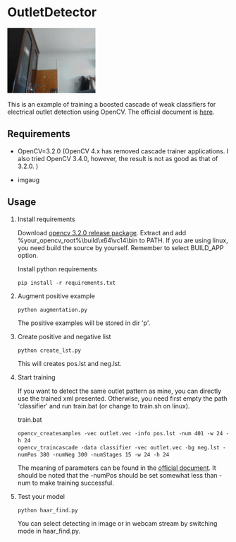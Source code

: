 # OutletDetector

![example](video.gif)

This is an example of training a boosted cascade of weak classifiers for electrical outlet detection using OpenCV. 
The official document is [here](https://docs.opencv.org/master/dc/d88/tutorial_traincascade.html).

## Requirements
* OpenCV=3.2.0 (OpenCV 4.x has removed cascade trainer applications. I also tried OpenCV 3.4.0, however, the result is not as good as that of 3.2.0. )

* imgaug

## Usage
1. Install requirements

    Download [opencv 3.2.0 release package](https://sourceforge.net/projects/opencvlibrary/files/opencv-win/3.2.0/opencv-3.2.0-vc14.exe/download).
    Extract and add %your_opencv_root%\build\x64\vc14\bin to PATH. If you are using linux, you need build the source by yourself. Remember to select BUILD_APP option.

    Install python requirements

    ```
    pip install -r requirements.txt
    ```

2. Augment positive example
    
    ```
    python augmentation.py
    ```
    
    The positive examples will be stored in dir 'p'.
3. Create positive and negative list

    ```
    python create_lst.py
    ```
    
    This will creates pos.lst and neg.lst.
    
4. Start training
  
    If you want to detect the same outlet pattern as mine, you can directly use the trained xml presented. 
    Otherwise, you need first empty the path 'classifier' and run train.bat (or change to train.sh on linux).
    
    train.bat
    
    ```
    opencv_createsamples -vec outlet.vec -info pos.lst -num 401 -w 24 -h 24
    opencv_traincascade -data classifier -vec outlet.vec -bg neg.lst -numPos 380 -numNeg 300 -numStages 15 -w 24 -h 24
    ```
    
    The meaning of parameters can be found in the [official document](https://docs.opencv.org/master/dc/d88/tutorial_traincascade.html).
    It should be noted that the -numPos should be set somewhat less than -num to make training successful.
    
5. Test your model

    ```
    python haar_find.py
    ```
    
    You can select detecting in image or in webcam stream by switching mode in haar_find.py.
    

